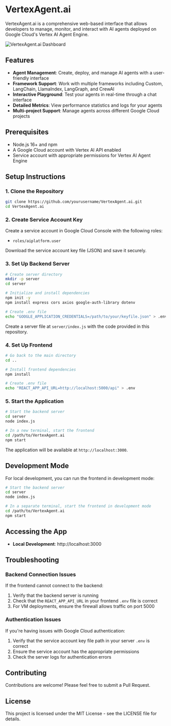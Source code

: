 # VertexAgent.ai

VertexAgent.ai is a comprehensive web-based interface that allows developers to manage, monitor, and interact with AI agents deployed on Google Cloud's Vertex AI Agent Engine.

![VertexAgent.ai Dashboard](https://example.com/dashboard-screenshot.png)

## Features

- **Agent Management**: Create, deploy, and manage AI agents with a user-friendly interface
- **Framework Support**: Work with multiple frameworks including Custom, LangChain, LlamaIndex, LangGraph, and CrewAI
- **Interactive Playground**: Test your agents in real-time through a chat interface
- **Detailed Metrics**: View performance statistics and logs for your agents
- **Multi-project Support**: Manage agents across different Google Cloud projects

## Prerequisites

- Node.js 16+ and npm
- A Google Cloud account with Vertex AI API enabled
- Service account with appropriate permissions for Vertex AI Agent Engine

## Setup Instructions

### 1. Clone the Repository

```bash
git clone https://github.com/yourusername/VertexAgent.ai.git
cd VertexAgent.ai
```

### 2. Create Service Account Key

Create a service account in Google Cloud Console with the following roles:
- `roles/aiplatform.user`

Download the service account key file (JSON) and save it securely.

### 3. Set Up Backend Server

```bash
# Create server directory
mkdir -p server
cd server

# Initialize and install dependencies
npm init -y
npm install express cors axios google-auth-library dotenv

# Create .env file
echo "GOOGLE_APPLICATION_CREDENTIALS=/path/to/your/keyfile.json" > .env
```

Create a server file at `server/index.js` with the code provided in this repository.

### 4. Set Up Frontend

```bash
# Go back to the main directory
cd ..

# Install frontend dependencies
npm install

# Create .env file
echo "REACT_APP_API_URL=http://localhost:5000/api" > .env
```

### 5. Start the Application

```bash
# Start the backend server
cd server
node index.js

# In a new terminal, start the frontend
cd /path/to/VertexAgent.ai
npm start
```

The application will be available at `http://localhost:3000`.

## Development Mode

For local development, you can run the frontend in development mode:

```bash
# Start the backend server
cd server
node index.js

# In a separate terminal, start the frontend in development mode
cd /path/to/VertexAgent.ai
npm start
```

## Accessing the App

- **Local Development**: http://localhost:3000

## Troubleshooting

### Backend Connection Issues

If the frontend cannot connect to the backend:

1. Verify that the backend server is running
2. Check that the `REACT_APP_API_URL` in your frontend `.env` file is correct
3. For VM deployments, ensure the firewall allows traffic on port 5000

### Authentication Issues

If you're having issues with Google Cloud authentication:

1. Verify that the service account key file path in your server `.env` is correct
2. Ensure the service account has the appropriate permissions
3. Check the server logs for authentication errors

## Contributing

Contributions are welcome! Please feel free to submit a Pull Request.

## License

This project is licensed under the MIT License - see the LICENSE file for details.
